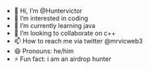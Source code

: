 - 👋 Hi, I’m @Huntervictor
- 👀 I’m interested in coding
- 🌱 I’m currently learning java
- 💞️ I’m looking to collaborate on c++
- 📫 How to reach me via twitter @mrvicweb3
- 😄 Pronouns: he/him
- ⚡ Fun fact: i am an airdrop hunter

<!---
Huntervictor/Huntervictor is a ✨ special ✨ repository because its `README.md` (this file) appears on your GitHub profile.
You can click the Preview link to take a look at your changes.
--->
